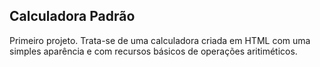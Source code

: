 Calculadora Padrão
---
Primeiro projeto. 
Trata-se de uma calculadora criada em HTML com uma simples aparência e com recursos básicos de operações aritiméticos.
